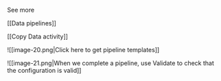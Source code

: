 
See more

[[Data pipelines]]

[[Copy Data activity]]

![[image-20.png|Click here to get pipeline templates]]

![[image-21.png|When we complete a pipeline, use Validate to check that the configuration is valid]]

